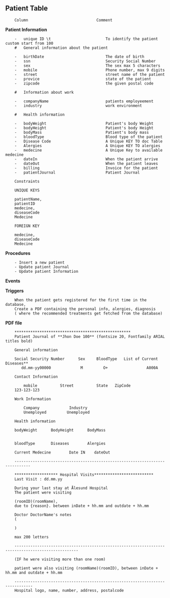 ## Patient Table
        Column                              Comment

**Patient Information**

        -   unique ID \t                        To identify the patient custom start from 100
        #   General information about the patient

        -   birthDate                           The date of birth
        -   ssn                                 Security Social Number
        -   sex                                 The sex max 5 characters
        -   mobile                              Phone number, max 9 digits
        -   street                              street name of the patient
        -   provice                             state of the patient
        -   zipcode                             the given postal code

        #   Information about work

        -   companyName                         patients employeement
        -   industry                            work environment

        #   Health information

        -   bodyWeight                          Patient's body Weight
        -   bodyHeight                          Patient's body Height
        -   bodyMass                            Patient's body mass
        -   bloodType                           Blood type of the patient
        -   Disease Code                        A Unique KEY TO doc Table
        -   Alergies                            A Unique KEY TO alergies 
        -   medecine                            A Unique Key to available medecine
        -   dateIn                              When the patient arrive
        -   dateOut                             When the patient leaves
        -   billing                             Invoice for the patient
        -   patientJournal                      Patient Journal

        Constraints

        UNIQUE KEYS

        patientName,
        patientID
        medecine,
        diseaseCode 
        Medecine

        FOREIGN KEY

        medecine,
        diseaseCode 
        Medecine

**Procedures**

        - Insert a new patient
        - Update patient Journal
        - Update patient Information

**Events**

**Triggers**

        When the patient gets registered for the first time in the database,
        Create a PDF containing the personal info, alergies, diagnosis
        ( where the recommended treatments get fetched from the database)

**PDF file**


        
        ***************************************************
        Patient Journal of **Jhon Doe 100** (fontsize 20, Fontfamily ARIAL titles bold)

        General information

        Social Security Number      Sex     BloodType   List of Current Diseases**
           dd.mm-yy00000             M         O+                 A000A

        Contact Information

            mobile          Street          State   ZipCode
        123-123-123        

        Work Information

            Company             Industry
            Unemployed         Unemployed
        
        Health information

        bodyWeight      BodyHeight      BodyMass

        
        bloodType       Diseases        Alergies
        
        Current Medecine        Date IN    dateOut
        
        -----------------------------------------------------------------------------

        ******************* Hospital Visits**************************
        Last Visit : dd.mm.yy

        During your last stay at Ålesund Hospital
        The patient were visiting 

        (roomID)(roomName), 
        due to {reason}. between inDate + hh.mm and outdate + hh.mm

        Doctor DoctorName's notes 
        (

        )

        max 200 letters

        --------------------------------------------------------------------------------------------------

        (IF he were visiting more than one room)

        patient were also visiting (roomName)(roomID), between inDate + hh.mm and outdate + hh.mm

        ------------------------------------------------------------------------------
        Hospital logo, name, number, address, postalcode